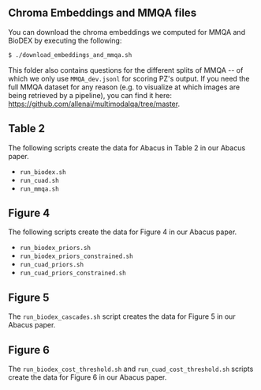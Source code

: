 ## Chroma Embeddings and MMQA files
You can download the chroma embeddings we computed for MMQA and BioDEX by executing the following:
```sh
$ ./download_embeddings_and_mmqa.sh
```
This folder also contains questions for the different splits of MMQA -- of which we only use `MMQA_dev.jsonl` for scoring PZ's output. If you need the full MMQA dataset for any reason (e.g. to visualize at which images are being retrieved by a pipeline), you can find it here: https://github.com/allenai/multimodalqa/tree/master.

## Table 2
The following scripts create the data for Abacus in Table 2 in our Abacus paper.
- `run_biodex.sh`
- `run_cuad.sh`
- `run_mmqa.sh`

## Figure 4
The following scripts create the data for Figure 4 in our Abacus paper.
- `run_biodex_priors.sh`
- `run_biodex_priors_constrained.sh`
- `run_cuad_priors.sh`
- `run_cuad_priors_constrained.sh`

## Figure 5
The `run_biodex_cascades.sh` script creates the data for Figure 5 in our Abacus paper.

## Figure 6
The `run_biodex_cost_threshold.sh` and `run_cuad_cost_threshold.sh` scripts create the data for Figure 6 in our Abacus paper.